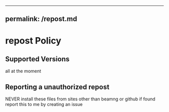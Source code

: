 
---
permalink: /repost.md
---
# repost Policy

## Supported Versions
all at the moment

## Reporting a unauthorized repost
NEVER install these files from sites other than beamng or github
if found report this to me by creating an issue
